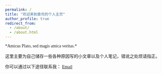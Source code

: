 ```yaml
---
permalink: /
title: "欢迎来到食司的个人主页"
author_profile: true
redirect_from: 
  - /about/
  - /about.html
---
```

<font face="宋体">
*Amicus Plato, sed magis amica veritas.*

这里主要为自己储存一些各种原因写的小文章以及个人笔记，错讹之处烦请指正。

你可以通过以下途径联系我：
[Email](salvepatria@163.com)
